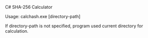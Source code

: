 C# SHA-256 Calculator

Usage:
calchash.exe [directory-path]

If directory-path is not specified, program used current directory for calculation.
